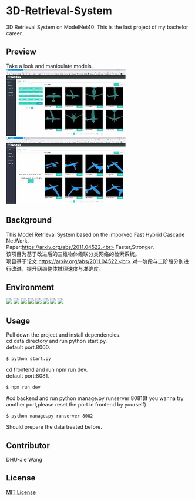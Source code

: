 # 3D-Retrieval-System
3D Retrieval System on ModelNet40.
This is the last project of my bachelor career.

## Preview
<p>
  <span>Take a look and manipulate models.</span><br>
  <img src="https://github.com/CorleoneJW/3D-Retrieval-System/blob/main/readmesrc/library.gif" alt="Model_Library"/>
  <img src="https://github.com/CorleoneJW/3D-Retrieval-System/blob/main/readmesrc/retrieval.gif" alt="Model_Retrieve"/>
</p>

## Background
This Model Retrieval System based on the imporved Fast Hybrid Cascade NetWork.<br>
Paper:https://arxiv.org/abs/2011.04522.<br>
Faster,Stronger.<br>
该项目为基于改进后的三维物体级联分类网络的检索系统。<br>
项目基于论文:https://arxiv.org/abs/2011.04522.<br>
对一阶段与二阶段分别进行改进，提升网络整体推理速度与准确度。<br>

## Environment
<p>
<img src="https://img.shields.io/badge/Build-Success-green" />
<img src="https://img.shields.io/badge/Vue-3.0-blue" />
<img src="https://img.shields.io/badge/Three.js-0.77.1-blue" />
<img src="https://img.shields.io/badge/Django-3.1.7-blue" />
<img src="https://img.shields.io/badge/Python-3.6.13-blue" />
<img src="https://img.shields.io/badge/Pytorch-1.8.1-blue" />
<img src="https://img.shields.io/badge/Cuda-10.2.89-blue" />
<img src="https://img.shields.io/badge/Python_pcl-0.3-blue" />
</p>

## Usage
Pull down the project and install dependencies.<br>
cd data directory and run python start.py.<br>
default port:8000.<br>
```
$ python start.py
```
cd frontend and run npm run dev.<br>
default port:8081.<br>
```
$ npm run dev
```
#cd backend and run python manage.py runserver 8081(If you wanna try another port,please reset the port in frontend by yourself).<br>
```
$ python manage.py runserver 8082
```
Should prepare the data treated before.<br>

## Contributor
DHU-Jie Wang<br>

## License
<a href="https://github.com/CorleoneJW/3D-Retrieval-System/blob/main/LICENSE">MIT License</a>
